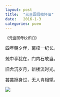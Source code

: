 ```yaml
---
layout: post
title:  "元旦回母校怀旧"
date:   2016-1-3
categories: poem
---
```

`《元旦回母校怀旧》`

四年朝夕伴，离校一纪长。

苑中亭犹在，门内石敢当。

旧舍沉岁月，新楼流时光。

芸芸擦身过，无人肯相望。

<!--more-->

![]({{site.url}}/Images/14.png)

<script>
  (function(i,s,o,g,r,a,m){i['GoogleAnalyticsObject']=r;i[r]=i[r]||function(){
  (i[r].q=i[r].q||[]).push(arguments)},i[r].l=1*new Date();a=s.createElement(o),
  m=s.getElementsByTagName(o)[0];a.async=1;a.src=g;m.parentNode.insertBefore(a,m)
  })(window,document,'script','https://www.google-analytics.com/analytics.js','ga');

  ga('create', 'UA-85986843-1', 'auto');
  ga('send', 'pageview');

</script>